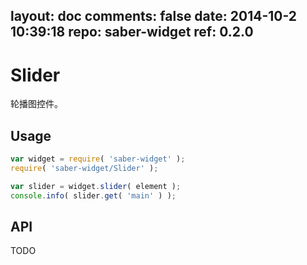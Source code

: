 layout: doc
comments: false
date: 2014-10-2 10:39:18
repo: saber-widget
ref: 0.2.0
---

# Slider

轮播图控件。


## Usage

``` javascript
var widget = require( 'saber-widget' );
require( 'saber-widget/Slider' );

var slider = widget.slider( element );
console.info( slider.get( 'main' ) );
```

## API

TODO


